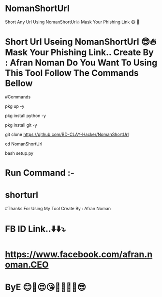 # NomanShortUrl
Short Any Url Using NomanShortUrl🔥 Mask Your Phishing Link 😷 🥳

# Short Url Useing NomanShortUrl 😎🔥 Mask Your Phishing Link.. Create By : Afran Noman Do You Want To Using This Tool Follow The Commands Bellow

#Commands

 pkg up -y


 pkg install python -y


 pkg install git -y


 git clone https://github.com/BD-CLAY-Hacker/NomanShortUrl


 cd NomanShortUrl


 bash setup.py


 # Run Command :-

 # shorturl

 #Thanks For Using My Tool Create By : Afran Noman 
# FB ID Link..⬇️⬇️⤵️
# https://www.facebook.com/afran.noman.CEO


# ByE 😊🥰😍😘🤩🔥🔥🔥😎
